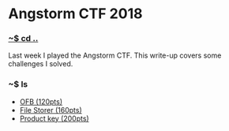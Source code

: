 # Angstorm CTF 2018

### [~$ cd ..](../)

Last week I played the Angstorm CTF. This write-up covers some challenges I solved.

### ~$ ls

* [OFB (120pts)](ofb/)
* [File Storer (160pts)](file_storer/)
* [Product key (200pts)](product_key/)
